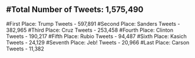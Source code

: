#Total Number of Tweets: 1,575,490 
---
#First Place: Trump Tweets - 597,891
#Second Place: Sanders Tweets - 382,965
#Third Place: Cruz Tweets - 253,458
#Fourth Place: Clinton Tweets - 190,217
#Fifth Place: Rubio Tweets - 94,487
#Sixth Place: Kasich Tweets - 24,129
#Seventh Place: Jeb! Tweets - 20,966
#Last Place: Carson Tweets - 11,382
